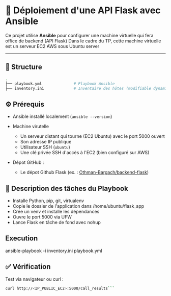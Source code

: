 # 🚀 Déploiement d'une API Flask avec Ansible

Ce projet utilise **Ansible** pour configurer une machine virtuelle qui fera office de backend (API Flask)
Dans le cadre du TP, cette machine virtuelle est un serveur EC2 AWS sous Ubuntu server

---

## 📁 Structure

```bash
.
├── playbook.yml              # Playbook Ansible
├── inventory.ini             # Inventaire des hôtes (modifiable dynamiquement)
```

## ⚙️ Prérequis

* Ansible installé localement (`ansible --version`)

* Machine virutelle
  * Un serveur distant qui tourne (EC2 Ubuntu) avec le port 5000 ouvert
  * Son adresse IP publique
  * Utilisateur SSH (`ubuntu`)
  * Une clé privée SSH d'accès à l'EC2 (bien configuré sur AWS)

* Dépot GitHub :
  * Le dépot Github Flask (ex. : [Othman-Bargach/backend-flask](https://github.com/Othman-Bargach/backend-flask))

## 📄 Description des tâches du Playbook

* Installe Python, pip, git, virtualenv
* Copie le dossier de l'application dans /home/ubuntu/flask_app
* Crée un venv et installe les dépendances
* Ouvre le port 5000 via UFW
* Lance Flask en tâche de fond avec nohup

## Execution

ansible-playbook -i inventory.ini playbook.yml

## ✅ Vérification

Test via navigateur ou curl :

```bash
curl http://<IP_PUBLIC_EC2>:5000/call_results```
